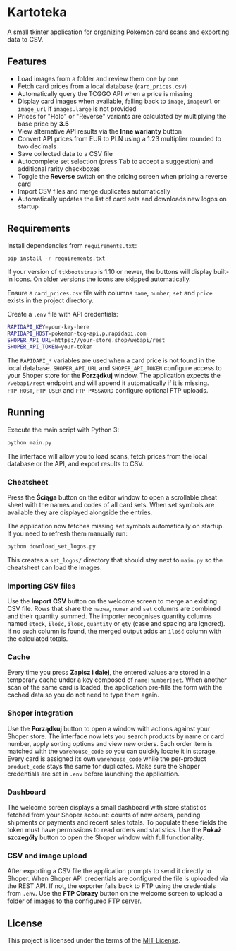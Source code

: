 # Kartoteka

A small tkinter application for organizing Pokémon card scans and exporting data to CSV.

## Features
- Load images from a folder and review them one by one
- Fetch card prices from a local database (`card_prices.csv`)
- Automatically query the TCGGO API when a price is missing
- Display card images when available, falling back to `image`,
  `imageUrl` or `image_url` if `images.large` is not provided
- Prices for "Holo" or "Reverse" variants are calculated by multiplying the
  base price by **3.5**
- View alternative API results via the **Inne warianty** button
- Convert API prices from EUR to PLN using a 1.23 multiplier rounded to two decimals
- Save collected data to a CSV file
- Autocomplete set selection (press <kbd>Tab</kbd> to accept a suggestion) and additional rarity checkboxes
- Toggle the **Reverse** switch on the pricing screen when pricing a reverse card
- Import CSV files and merge duplicates automatically
- Automatically updates the list of card sets and downloads new logos on startup

## Requirements
Install dependencies from `requirements.txt`:

```bash
pip install -r requirements.txt
```

If your version of `ttkbootstrap` is 1.10 or newer, the buttons will display
built-in icons. On older versions the icons are skipped automatically.

Ensure a `card_prices.csv` file with columns `name`, `number`, `set` and `price` exists in the project directory.

Create a `.env` file with API credentials:

```bash
RAPIDAPI_KEY=your-key-here
RAPIDAPI_HOST=pokemon-tcg-api.p.rapidapi.com
SHOPER_API_URL=https://your-store.shop/webapi/rest
SHOPER_API_TOKEN=your-token
```

The `RAPIDAPI_*` variables are used when a card price is not found in the local
database. `SHOPER_API_URL` and `SHOPER_API_TOKEN` configure access to your Shoper
store for the **Porządkuj** window. The application expects the `/webapi/rest`
endpoint and will append it automatically if it is missing.
`FTP_HOST`, `FTP_USER` and `FTP_PASSWORD` configure optional FTP uploads.


## Running
Execute the main script with Python 3:

```bash
python main.py
```

The interface will allow you to load scans, fetch prices from the local database
or the API, and export results to CSV.

### Cheatsheet
Press the **Ściąga** button on the editor window to open a scrollable cheat sheet
with the names and codes of all card sets. When set symbols are available they
are displayed alongside the entries.

The application now fetches missing set symbols automatically on startup. If you
need to refresh them manually run:

```bash
python download_set_logos.py
```

This creates a `set_logos/` directory that should stay next to `main.py` so the
cheatsheet can load the images.

### Importing CSV files
Use the **Import CSV** button on the welcome screen to merge an existing CSV
file. Rows that share the `nazwa`, `numer` and `set` columns are combined and
their quantity summed. The importer recognises quantity columns named
`stock`, `ilość`, `ilosc`, `quantity` or `qty` (case and spacing are ignored).
If no such column is found, the merged output adds an `ilość` column with the
calculated totals.

### Cache
Every time you press **Zapisz i dalej**, the entered values are stored in a
temporary cache under a key composed of `name|number|set`. When another scan of
the same card is loaded, the application pre-fills the form with the cached
data so you do not need to type them again.

### Shoper integration
Use the **Porządkuj** button to open a window with actions against your Shoper
store. The interface now lets you search products by name or card number, apply
sorting options and view new orders. Each order item is matched with the
`warehouse_code` so you can quickly locate it in storage. Every card is assigned
its own `warehouse_code` while the per-product `product_code` stays the same for
duplicates. Make sure the Shoper credentials are set in `.env` before launching
the application.

### Dashboard
The welcome screen displays a small dashboard with store statistics fetched from
your Shoper account: counts of new orders, pending shipments or payments and
recent sales totals. To populate these fields the token must have permissions to
read orders and statistics. Use the **Pokaż szczegóły** button to open the Shoper
window with full functionality.

### CSV and image upload
After exporting a CSV file the application prompts to send it directly to Shoper.
When Shoper API credentials are configured the file is uploaded via the REST API.
If not, the exporter falls back to FTP using the credentials from `.env`.
Use the **FTP Obrazy** button on the welcome screen to upload a folder of images
to the configured FTP server.

## License
This project is licensed under the terms of the [MIT License](LICENSE).
